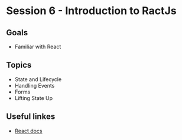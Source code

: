 # Session 6 - Introduction to RactJs
## Goals
* Familiar with React

## Topics
  * State and Lifecycle
  * Handling Events
  * Forms
  * Lifting State Up

## Useful linkes
- [ًReact docs](https://reactjs.org/docs/getting-started.html)